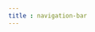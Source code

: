```yaml
---
title : navigation-bar
---
```


<!-- ## navigation-bar -->

<!-- UTSCOMJSON.navigation-bar.name -->

<!-- UTSCOMJSON.navigation-bar.description -->

<!-- UTSCOMJSON.navigation-bar.compatibility -->

<!-- UTSCOMJSON.navigation-bar.attribute -->

<!-- UTSCOMJSON.navigation-bar.event -->

<!-- UTSCOMJSON.navigation-bar.component_type -->

<!-- UTSCOMJSON.navigation-bar.children -->

<!-- UTSCOMJSON.navigation-bar.example -->

<!-- UTSCOMJSON.navigation-bar.reference -->
